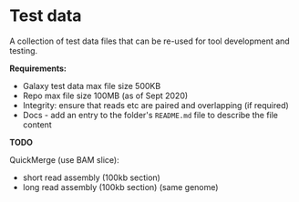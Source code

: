 # Test data



A collection of test data files that can be re-used for tool development and testing.

**Requirements:**
- Galaxy test data max file size 500KB 
- Repo max file size 100MB (as of Sept 2020)
- Integrity: ensure that reads etc are paired and overlapping (if required)
- Docs - add an entry to the folder's `README.md` file to describe the file content

**TODO**

QuickMerge (use BAM slice):
- short read assembly (100kb section)
- long read assembly (100kb section) (same genome)


